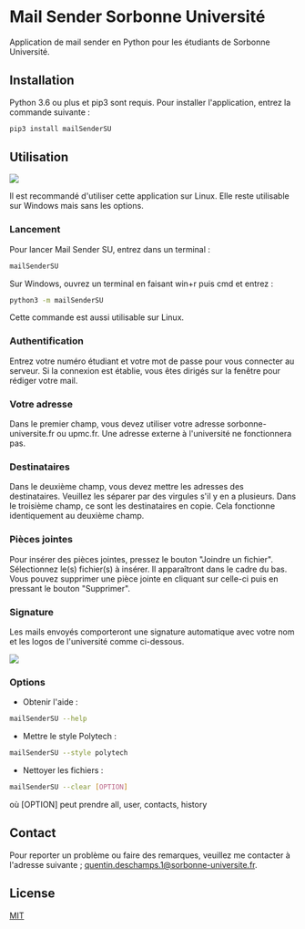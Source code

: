 # Mail Sender Sorbonne Université

Application de mail sender en Python pour les étudiants de Sorbonne Université.

## Installation
Python 3.6 ou plus et pip3 sont requis. Pour installer l'application, entrez la commande suivante :

```bash
pip3 install mailSenderSU
```

## Utilisation
![](https://github.com/Quentin18/Mail-Sender-Sorbonne-Universite/tree/master/img/interface.gif)

Il est recommandé d'utiliser cette application sur Linux. Elle reste utilisable sur Windows mais sans les options.
### Lancement
Pour lancer Mail Sender SU, entrez dans un terminal :
```bash
mailSenderSU
```
Sur Windows, ouvrez un terminal en faisant win+r puis cmd et entrez :
```bash
python3 -m mailSenderSU
```
Cette commande est aussi utilisable sur Linux.

### Authentification
Entrez votre numéro étudiant et votre mot de passe pour vous connecter au serveur. Si la connexion est établie, vous êtes dirigés sur la fenêtre pour rédiger votre mail.

### Votre adresse
Dans le premier champ, vous devez utiliser votre adresse sorbonne-universite.fr ou upmc.fr. Une adresse externe à l'université ne fonctionnera pas.

### Destinataires
Dans le deuxième champ, vous devez mettre les adresses des destinataires. Veuillez les séparer par des virgules s'il y en a plusieurs. Dans le troisième champ, ce sont les destinataires en copie. Cela fonctionne identiquement au deuxième champ.

### Pièces jointes
Pour insérer des pièces jointes, pressez le bouton "Joindre un fichier". Sélectionnez le(s) fichier(s) à insérer. Il apparaîtront dans le cadre du bas. Vous pouvez supprimer une pièce jointe en cliquant sur celle-ci puis en pressant le bouton "Supprimer".

### Signature
Les mails envoyés comporteront une signature automatique avec votre nom et les logos de l'université comme ci-dessous.

![](https://github.com/Quentin18/Mail-Sender-Sorbonne-Universite/tree/master/img/mail_exemple.png)

### Options
- Obtenir l'aide :
```bash
mailSenderSU --help
```

- Mettre le style Polytech :
```bash
mailSenderSU --style polytech
```

- Nettoyer les fichiers :
```bash
mailSenderSU --clear [OPTION]
```
où [OPTION] peut prendre all, user, contacts, history

## Contact
Pour reporter un problème ou faire des remarques, veuillez me contacter à l'adresse suivante ; quentin.deschamps.1@sorbonne-universite.fr.

## License
[MIT](https://choosealicense.com/licenses/mit/)
